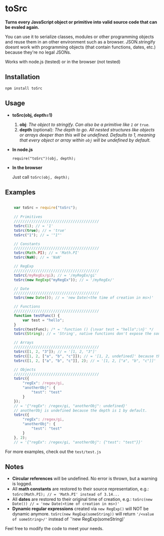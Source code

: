 toSrc
========

**Turns every JavaScript object or primitive into valid source
code that can be evaled again.**

You can use it to serialize classes, modules or other programming objects
and reuse them in an other environment such as a browser. JSON.stringify doesnt work with programming objects (that contain functions, dates, etc.) because they're no legal JSONs.

Works with node.js (tested) or in the browser (not tested)

Installation
------------
`npm install toSrc`

Usage
-----
* **toSrc(obj, depth=1)**

    1. **obj**: *The object to stringify. Can also be a primitive like `1` or `true`.*
    2. **depth** (optional): *The depth to go. All nested structures like objects or arrays deeper than this will be undefined. Defaults to 1, meaning that every object or array within ```obj``` will be undefined by default.*

* **In node.js**

    `require("toSrc")(obj, depth);`

* **In the browser**

    Just call `toSrc(obj, depth);`


Examples
-----

```javascript

    var toSrc = require("toSrc");
    
    // Primitives
    ///////////////////////////////////////
    toSrc(1); // = '1'
    toSrc(true); // = 'true'
    toSrc("1"); // = '"1"'

    // Constants
    ///////////////////////////////////////
    toSrc(Math.PI); // = 'Math.PI'
    toSrc(NaN); // = 'NaN'

    // RegExp
    ///////////////////////////////////////
    toSrc(/myRegEx/gi); // = '/myRegEx/gi'
    toSrc(new RegExp("myRegEx")); // = '/myRegEx/'

    // Date
    ///////////////////////////////////////
    toSrc(new Date()); // = 'new Date(<the time of creation in ms>)'

    // Functions
    ///////////////////////////////////////
    function testFunc() {
        var test = "hello";
    }
    toSrc(testFunc); /* = 'function () {\nvar test = "hello";\n}' */
    toSrc(String); // = 'String', native functions don't expose the source code

    // Arrays
    ///////////////////////////////////////
    toSrc([1, 2, "3"]); // = '[1, 2, "3"]'
    toSrc([1, 2, ["a", "b", "c"]]); // = '[1, 2, undefined]' because the depth is 1 by default
    toSrc([1, 2, ["a", "b", "c"]], 2); // = '[1, 2, ["a", "b", "c"]]'

    // Objects
    ///////////////////////////////////////
    toSrc({
        "regEx": /regex/gi,
        "anotherObj": {
            "test": "test"
        }
    });
    // = '{"regEx": /regex/gi, "anotherObj": undefined}'
    // anotherObj is undefined because the depth is 1 by default.
    toSrc({
        "regEx": /regex/gi,
        "anotherObj": {
            "test": "test"
        }
    }, 2);
    // = '{"regEx": /regex/gi, "anotherObj": {"test": "test"}}'

```

For more examples, check out the `test/test.js`

Notes
-----
* **Circular references** will be undefined. No error is thrown, but a warning is logged.
* All **math constants** are restored to their source representation, e.g.: `toSrc(Math.PI); // = 'Math.PI' instead of 3.14...`
* All **dates** are restored to their original time of creation, e.g.: `toSrc(new Date()) // = 'new Date(<time of creation in ms>)'`
* **Dynamic regular expressions** created via `new RegExp()` will NOT be dynamic anymore. `toSrc(new RegExp(someString))` will return `'/<value of someString>/'` instead of `'new RegExp(someString)'

Feel free to modify the code to meet your needs.